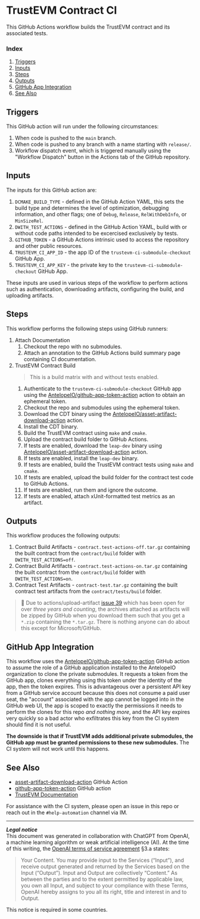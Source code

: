# TrustEVM Contract CI
This GitHub Actions workflow builds the TrustEVM contract and its associated tests.

### Index
1. [Triggers](#triggers)
1. [Inputs](#inputs)
1. [Steps](#steps)
1. [Outputs](#outputs)
1. [GitHub App Integration](#github-app-integration)
1. [See Also](#see-also)

## Triggers
This GitHub action will run under the following circumstances:
1. When code is pushed to the `main` branch.
1. When code is pushed to any branch with a name starting with `release/`.
1. Workflow dispatch event, which is triggered manually using the "Workflow Dispatch" button in the Actions tab of the GitHub repository.

## Inputs
The inputs for this GitHub action are:
1. `DCMAKE_BUILD_TYPE` - defined in the GitHub Action YAML, this sets the build type and determines the level of optimization, debugging information, and other flags; one of `Debug`, `Release`, `RelWithDebInfo`, or `MinSizeRel`.
1. `DWITH_TEST_ACTIONS` - defined in the GitHub Action YAML, build with or without code paths intended to be excercised exclusively by tests.
1. `GITHUB_TOKEN` - a GitHub Actions intrinsic used to access the repository and other public resources.
1. `TRUSTEVM_CI_APP_ID` - the app ID of the `trustevm-ci-submodule-checkout` GitHub App.
1. `TRUSTEVM_CI_APP_KEY` - the private key to the `trustevm-ci-submodule-checkout` GitHub App.

These inputs are used in various steps of the workflow to perform actions such as authentication, downloading artifacts, configuring the build, and uploading artifacts.

## Steps
This workflow performs the following steps using GitHub runners:
1. Attach Documentation
    1. Checkout the repo with no submodules.
    1. Attach an annotation to the GitHub Actions build summary page containing CI documentation.
1. TrustEVM Contract Build
    > This is a build matrix with and without tests enabled.
    1. Authenticate to the `trustevm-ci-submodule-checkout` GitHub app using the [AntelopeIO/github-app-token-action](https://github.com/AntelopeIO/github-app-token-action) action to obtain an ephemeral token.
    1. Checkout the repo and submodules using the ephemeral token.
    1. Download the CDT binary using the [AntelopeIO/asset-artifact-download-action](https://github.com/AntelopeIO/asset-artifact-download-action) action.
    1. Install the CDT binary.
    1. Build the TrustEVM contract using `make` and `cmake`.
    1. Upload the contract build folder to GitHub Actions.
    1. If tests are enabled, download the `leap-dev` binary using [AntelopeIO/asset-artifact-download-action](https://github.com/AntelopeIO/asset-artifact-download-action) action.
    1. If tests are enabled, install the `leap-dev` binary.
    1. If tests are enabled, build the TrustEVM contract tests using `make` and `cmake`.
    1. If tests are enabled, upload the build folder for the contract test code to GitHub Actions.
    1. If tests are enabled, run them and ignore the outcome.
    1. If tests are enabled, attach xUnit-formatted test metrics as an artifact.

## Outputs
This workflow produces the following outputs:
1. Contract Build Artifacts - `contract.test-actions-off.tar.gz` containing the built contract from the `contract/build` folder with `DWITH_TEST_ACTIONS=off`.
1. Contract Build Artifacts - `contract.test-actions-on.tar.gz` containing the built contract from the `contract/build` folder with `DWITH_TEST_ACTIONS=on`.
1. Contract Test Artifacts - `contract-test.tar.gz` containing the built contract test artifacts from the `contract/tests/build` folder.

> 📁 Due to actions/upload-artifact [issue 39](https://github.com/actions/upload-artifact/issues/39) which has been open for over _three years and counting_, the archives attached as artifacts will be zipped by GitHub when you download them such that you get a `*.zip` containing the `*.tar.gz`. There is nothing anyone can do about this except for Microsoft/GitHub.

## GitHub App Integration
This workflow uses the [AntelopeIO/github-app-token-action](https://github.com/AntelopeIO/github-app-token-action) GitHub action to assume the role of a GitHub application installed to the AntelopeIO organization to clone the private submodules. It requests a token from the GitHub app, clones everything using this token under the identity of the app, then the token expires. This is advantageous over a persistent API key from a GitHub service account because this does not consume a paid user seat, the "account" associated with the app cannot be logged into in the GitHub web UI, the app is scoped to exactly the permissions it needs to perform the clones for this repo _and nothing more_, and the API key expires very quickly so a bad actor who exfiltrates this key from the CI system should find it is not useful.

**The downside is that if TrustEVM adds additional private submodules, the GitHub app must be granted permissions to these new submodules.** The CI system will not work until this happens.

## See Also
- [asset-artifact-download-action](https://github.com/AntelopeIO/asset-artifact-download-action) GitHub Action
- [github-app-token-action](https://github.com/AntelopeIO/github-app-token-action) GitHub action
- [TrustEVM Documentation](../../README.md)

For assistance with the CI system, please open an issue in this repo or reach out in the `#help-automation` channel via IM.

***
**_Legal notice_**  
This document was generated in collaboration with ChatGPT from OpenAI, a machine learning algorithm or weak artificial intelligence (AI). At the time of this writing, the [OpenAI terms of service agreement](https://openai.com/terms) §3.a states:
> Your Content. You may provide input to the Services (“Input”), and receive output generated and returned by the Services based on the Input (“Output”). Input and Output are collectively “Content.” As between the parties and to the extent permitted by applicable law, you own all Input, and subject to your compliance with these Terms, OpenAI hereby assigns to you all its right, title and interest in and to Output.

This notice is required in some countries.
